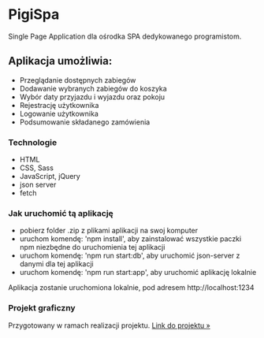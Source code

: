 # PigiSpa

Single Page Application dla ośrodka SPA dedykowanego programistom.

## Aplikacja umożliwia:

- Przeglądanie dostępnych zabiegów
- Dodawanie wybranych zabiegów do koszyka
- Wybór daty przyjazdu i wyjazdu oraz pokoju
- Rejestrację użytkownika
- Logowanie użytkownika
- Podsumowanie składanego zamówienia

### Technologie

- HTML
- CSS, Sass
- JavaScript, jQuery
- json server
- fetch

### Jak uruchomić tą aplikację

- pobierz folder .zip z plikami aplikacji na swoj komputer
- uruchom komendę: 'npm install', aby zainstalować wszystkie paczki npm niezbędne do uruchomienia tej aplikacji
- uruchom komendę: 'npm run start:db', aby uruchomić json-server z danymi dla tej aplikacji
- uruchom komendę: 'npm run start:app', aby uruchomić aplikację lokalnie

Aplikacja zostanie uruchomiona lokalnie, pod adresem http://localhost:1234

### Projekt graficzny

Przygotowany w ramach realizacji projektu.
[Link do projektu &raquo;](https://xd.adobe.com/view/6a135f37-4cfd-407b-4024-50b342af33af-1c22/?fullscreen)
